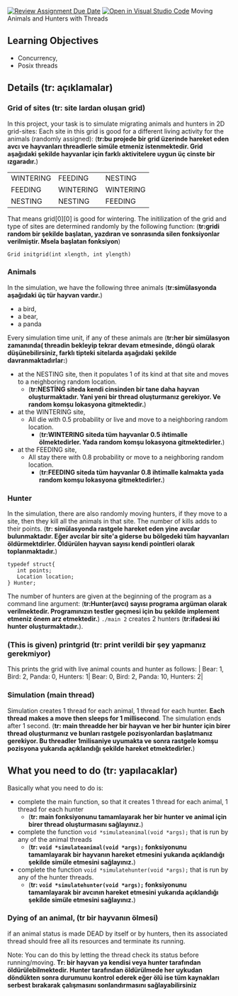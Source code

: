 [![Review Assignment Due Date](https://classroom.github.com/assets/deadline-readme-button-24ddc0f5d75046c5622901739e7c5dd533143b0c8e959d652212380cedb1ea36.svg)](https://classroom.github.com/a/40vXwnsI)
[![Open in Visual Studio Code](https://classroom.github.com/assets/open-in-vscode-718a45dd9cf7e7f842a935f5ebbe5719a5e09af4491e668f4dbf3b35d5cca122.svg)](https://classroom.github.com/online_ide?assignment_repo_id=11106985&assignment_repo_type=AssignmentRepo)
Moving Animals and Hunters with Threads

## Learning Objectives
* Concurrency, 
* Posix threads

## Details (tr: açıklamalar)
### Grid of sites (tr: site lardan oluşan grid)
In this project, your task is to simulate migrating animals and hunters in 2D grid-sites:
Each site in this grid is good for a different living activity for the animals (randomly assigned):
(**tr:bu projede bir grid üzerinde hareket eden avcı ve hayvanları threadlerle simüle etmeniz istenmektedir. 
Grid aşağıdaki şekilde hayvanlar için farklı aktivitelere uygun üç cinste bir ızgaradır.**)
<table>
  <tr><td>WINTERING </td> <td>FEEDING</td><td>NESTING</td></tr>
  <tr><td>FEEDING</td><td>WINTERING</td><td>WINTERING</td></tr>
  <tr><td>NESTING</td><td>NESTING</td><td>FEEDING</td></tr>
</table>

That means grid[0][0] is good for wintering. 
The initilization of the grid  and type of sites are determined randomly by the following function:
(**tr:gridi random bir şekilde başlatan, yazdıran ve sonrasında silen fonksiyonlar verilmiştir. Msela başlatan fonksiyon**)
```
Grid initgrid(int xlength, int ylength)
```
### Animals
In the simulation, we have the following three animals (**tr:simülasyonda aşağıdaki üç tür hayvan vardır.**)
* a bird, 
* a bear, 
* a panda 

Every  simulation time unit, if any of these animals are (**tr:her bir simülasyon zamanında( threadin bekleyip tekrar devam etmesinde, döngü olarak düşünebilirsiniz, 
farklı tipteki sitelarda aşağıdaki şekilde davranmaktadırlar:**)
* at the NESTING site, then it populates 1 of its kind at that site and moves to a neighboring random location. 
    * (**tr:NESTİNG siteda kendi cinsinden bir tane daha hayvan oluşturmaktadır. Yani yeni bir thread oluşturmanız gerekiyor. Ve random komşu lokasyona gitmektedir.**)
* at the WINTERING site, 
    * All die with 0.5 probability or live and move to a neighboring random location.
      * (**tr:WINTERING siteda tüm hayvanlar 0.5 ihtimalle ölmektedirler. Yada random komşu lokasyona gitmektedirler.**)
* at the FEEDING site, 
    * All stay there with 0.8 probability or move to a neighboring random location.
      *  (**tr:FEEDING siteda tüm hayvanlar 0.8 ihtimalle kalmakta yada random komşu lokasyona gitmektedirler.**)


### Hunter
In the simulation, there are also randomly moving hunters, if they move to a site, then they kill all the animals in that site. The number of kills adds to their points. 
(**tr: simülasyonda rastgele hareket eden yine avcılar bulunmaktadır. 
Eğer avcılar bir site'a giderse bu bölgedeki tüm hayvanları öldürmektdirler. 
Öldürülen hayvan sayısı kendi pointleri olarak toplanmaktadır.**)
```
typedef struct{
   int points;
   Location location;
} Hunter;
```

The number of hunters are given at the beginning of the program as a command line argument:
 (**tr:Hunter(avcı) sayısı programa argüman olarak verilmektedir. Programınızın testler geçmesi için bu şekilde implement etmeniz önem arz etmektedir.**)
``./main 2`` creates 2 hunters (**tr:ifadesi iki hunter oluşturmaktadır.**).


### (This is given) printgrid (tr: print verildi bir şey yapmanız gerekmiyor)

This prints the grid with live animal counts and hunter as follows:
| Bear: 1, Bird: 2,  Panda: 0, Hunters: 1| Bear: 0, Bird: 2,  Panda: 10, Hunters: 2|  

### Simulation (main thread)
Simulation creates 1 thread for each animal, 1 thread for each hunter. **Each thread makes a move then sleeps for 1 millisecond**. 
The simulation ends after 1 second.
 (**tr: main threadde her bir hayvan ve her bir hunter için birer thread oluşturmanız ve bunları rastgele pozisyonlardan başlatmanız gerekiyor.
    Bu threadler 1milisaniye uyumakta ve sonra rastgele komşu pozisyona yukarıda açıklandığı şekilde hareket etmektedirler.**)
    
## What you need to do (tr: yapılacaklar)
Basically what you need to do is:
  - complete the main function, so that it creates 1 thread for each animal, 1 thread for each hunter
    - (**tr: main fonksiyonunu tamamlayarak her bir hunter ve animal için birer thread oluşturmasını sağlayınız.**)
  - complete the function ``void *simulateanimal(void *args);`` that is run by any of the animal threads
    -  (**tr: ``void *simulateanimal(void *args);`` fonksiyonunu tamamlayarak bir hayvanın hareket etmesini yukarıda açıklandığı şekilde simüle etmesini sağlayınız.**)
  - complete the function ``void *simulatehunter(void *args);`` that is run by any of the hunter threads.
    - (**tr: ``void *simulatehunter(void *args);`` fonksiyonunu tamamlayarak bir avcının hareket etmesini yukarıda açıklandığı şekilde simüle etmesini sağlayınız.**)

### Dying of an animal, (tr bir hayvanın ölmesi)

if an animal status is made DEAD by itself or by hunters, then its associated thread should free all its resources and terminate its running. 

Note: You can do this by letting the thread check its status before running/moving.
**Tr: bir hayvan ya kendisi veya hunter tarafından öldürülebilmektedir. 
Hunter tarafından öldürülmede her uykudan döndükten sonra durumunu kontrol ederek eğer ölü ise 
tüm kaynakları serbest bırakarak çalışmasını sonlandırmasını sağlayabilirsiniz**
